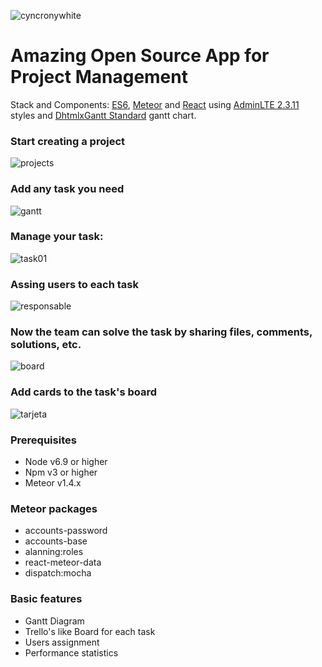 
![cyncronywhite](https://user-images.githubusercontent.com/4053540/34652334-2bc2de72-f3bb-11e7-880b-3925d8c53930.png)

# Amazing Open Source App for Project Management  

 
Stack and Components: [ES6](https://es6.io/), [Meteor](https://www.meteor.com/) and [React](https://facebook.github.io/react/) using [AdminLTE 2.3.11](http://almsaeedstudio.com/themes/AdminLTE/documentation/index.html) styles and [DhtmlxGantt Standard](https://dhtmlx.com/docs/products/dhtmlxGantt/?fromMenu) gantt chart.

### Start creating a project
![projects](https://user-images.githubusercontent.com/4053540/34652035-adb1e72e-f3b7-11e7-84c5-fd5f4d46d5b8.png)

### Add any task you need
![gantt](https://user-images.githubusercontent.com/4053540/34652034-ad7d2a20-f3b7-11e7-89dd-f8e110bb7b36.png)

### Manage your task: 
![task01](https://user-images.githubusercontent.com/4053540/34652038-ae660894-f3b7-11e7-896d-f9246282c88f.png)

### Assing users to each task
![responsable](https://user-images.githubusercontent.com/4053540/34652036-adf0b652-f3b7-11e7-8770-3b1a9c2d01cb.png)


### Now the team can solve the task by sharing files, comments, solutions, etc.
![board](https://user-images.githubusercontent.com/4053540/34652033-ad56af58-f3b7-11e7-8bf8-1bfad5a55b7b.png)

### Add cards to the task's board
![tarjeta](https://user-images.githubusercontent.com/4053540/34652037-ae2d400e-f3b7-11e7-99b5-8fa944ae7eaa.png)



### Prerequisites
* Node v6.9 or higher
* Npm v3 or higher
* Meteor v1.4.x

### Meteor packages
* accounts-password
* accounts-base
* alanning:roles
* react-meteor-data
* dispatch:mocha

### Basic features
* Gantt Diagram
* Trello's like Board for each task
* Users assignment
* Performance statistics


